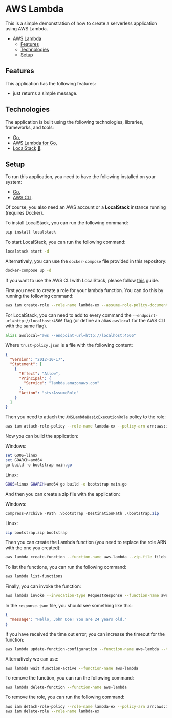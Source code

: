 # AWS Lambda

This is a simple demonstration of how to create a serverless application using AWS Lambda.

- [AWS Lambda](#aws-lambda)
  - [Features](#features)
  - [Technologies](#technologies)
  - [Setup](#setup)

## Features

This application has the following features:

- just returns a simple message.

## Technologies

The application is built using the following technologies, libraries, frameworks, and tools:

- [Go](https://golang.org/),
- [AWS Lambda for Go](https://github.com/aws/aws-lambda-go),
- [LocalStack](https://github.com/localstack/localstack) [📖](https://docs.localstack.cloud/user-guide/integrations/aws-cli/#localstack-aws-cli-awslocal).

## Setup

To run this application, you need to have the following installed on your system:

- [Go](https://golang.org/),
- [AWS CLI](https://aws.amazon.com/cli/).

Of course, you also need an AWS account or a **LocalStack** instance running (requires Docker).

To install LocalStack, you can run the following command:

```bash
pip install localstack
```

To start LocalStack, you can run the following command:

```bash
localstack start -d
```

Alternatively, you can use the `docker-compose` file provided in this repository:

```bash
docker-compose up -d
```

If you want to use the AWS CLI with LocalStack, please follow [this](https://docs.localstack.cloud/user-guide/integrations/aws-cli/#localstack-aws-cli-awslocal) guide.

First you need to create a role for your lambda function. You can do this by running the following command:

```bash
aws iam create-role --role-name lambda-ex --assume-role-policy-document file://trust-policy.json
```

For LocalStack, you can need to add to every command the `--endpoint-url=http://localhost:4566` flag (or define an alias `awslocal` for the AWS CLI with the same flag).

```bash
alias awslocal="aws --endpoint-url=http://localhost:4566"
```

Where `trust-policy.json` is a file with the following content:

```json
{
  "Version": "2012-10-17",
  "Statement": [
    {
      "Effect": "Allow",
      "Principal": {
        "Service": "lambda.amazonaws.com"
      },
      "Action": "sts:AssumeRole"
    }
  ]
}
```

Then you need to attach the `AWSLambdaBasicExecutionRole` policy to the role:

```bash
aws iam attach-role-policy --role-name lambda-ex --policy-arn arn:aws:iam::aws:policy/service-role/AWSLambdaBasicExecutionRole
```

Now you can build the application:

Windows:

```powershell
set GOOS=linux
set GOARCH=amd64
go build -o bootstrap main.go
```

Linux:

```bash
GOOS=linux GOARCH=amd64 go build -o bootstrap main.go
```

And then you can create a zip file with the application:

Windows:

```powershell
Compress-Archive -Path .\bootstrap -DestinationPath .\bootstrap.zip
```

Linux:

```bash
zip bootstrap.zip bootstrap
```

Then you can create the Lambda function (you need to replace the role ARN with the one you created):

```bash
aws lambda create-function --function-name aws-lambda --zip-file fileb://./bootstrap.zip --handler bootstrap --runtime provided.al2 --role arn:aws:iam::PUT_YOUR_ID_HERE:role/lambda-ex
```

To list the functions, you can run the following command:

```bash
aws lambda list-functions
```

Finally, you can invoke the function:

```bash
aws lambda invoke --invocation-type RequestResponse --function-name aws-lambda --cli-binary-format raw-in-base64-out --payload '{"What is your name?":"John Doe","What is your year of birth?":2000}' response.json
```

In the `response.json` file, you should see something like this:

```json
{
  "message": "Hello, John Doe! You are 24 years old."
}
```

If you have received the time out error, you can increase the timeout for the function:

```bash
aws lambda update-function-configuration --function-name aws-lambda --timeout 300
```

Alternatively we can use:

```bash
aws lambda wait function-active --function-name aws-lambda
```

To remove the function, you can run the following command:

```bash
aws lambda delete-function --function-name aws-lambda
```

To remove the role, you can run the following command:

```bash
aws iam detach-role-policy --role-name lambda-ex --policy-arn arn:aws:iam::aws:policy/service-role/AWSLambdaBasicExecutionRole
aws iam delete-role --role-name lambda-ex
```
